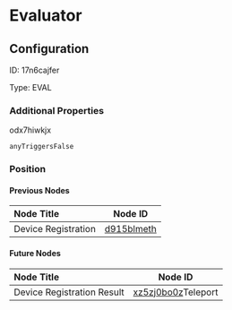 # Evaluator
## Configuration
ID:  17n6cajfer

Type: EVAL 







### Additional Properties
odx7hiwkjx
```string 
anyTriggersFalse
```





### Position

#### Previous Nodes
| Node Title | Node ID |
| :------------- | ------------ |
| Device Registration | [d915blmeth](./d915blmeth.md) | 
 
 #### Future Nodes
| Node Title | Node ID |
| :------------- | ------------ |
| Device Registration Result |[xz5zj0bo0z](./xz5zj0bo0z.md)Teleport |[odx7hiwkjx](./odx7hiwkjx.md) | 